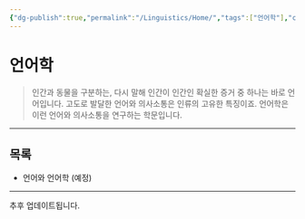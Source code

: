 ```yaml
---
{"dg-publish":true,"permalink":"/Linguistics/Home/","tags":["언어학"],"created":"2024-04-05T17:39:49.766+09:00","updated":"2024-05-09T15:34:06.995+09:00"}
---
```



# 언어학

> 인간과 동물을 구분하는, 다시 말해 인간이 인간인 확실한 증거 중 하나는 바로 언어입니다. 고도로 발달한 언어와 의사소통은 인류의 고유한 특징이죠. 언어학은 이런 언어와 의사소통을 연구하는 학문입니다. 

---

## 목록

+ 언어와 언어학 (예정)

---
추후 업데이트됩니다.